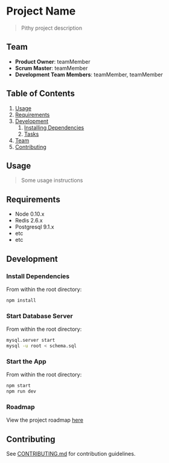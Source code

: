 # Project Name

> Pithy project description

## Team

  - __Product Owner__: teamMember
  - __Scrum Master__: teamMember
  - __Development Team Members__: teamMember, teamMember

## Table of Contents

1. [Usage](#Usage)
1. [Requirements](#requirements)
1. [Development](#development)
    1. [Installing Dependencies](#installing-dependencies)
    1. [Tasks](#tasks)
1. [Team](#team)
1. [Contributing](#contributing)

## Usage

> Some usage instructions

## Requirements

- Node 0.10.x
- Redis 2.6.x
- Postgresql 9.1.x
- etc
- etc

## Development

### Install Dependencies

From within the root directory:
```sh
npm install
```

### Start Database Server

From within the root directory:
```sh
mysql.server start
mysql -u root < schema.sql
```

### Start the App

From within the root directory:
```sh
npm start
npm run dev
```

### Roadmap

View the project roadmap [here](LINK_TO_PROJECT_ISSUES)


## Contributing

See [CONTRIBUTING.md](_CONTRIBUTING.md) for contribution guidelines.
